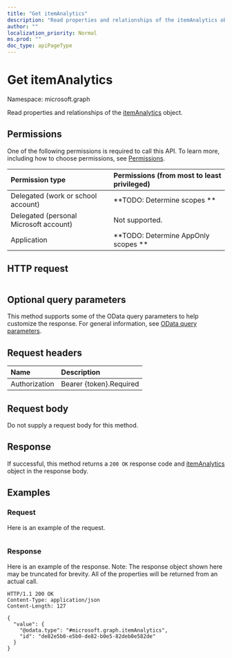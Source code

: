 ```yaml
---
title: "Get itemAnalytics"
description: "Read properties and relationships of the itemAnalytics object."
author: ""
localization_priority: Normal
ms.prod: ""
doc_type: apiPageType
---
```


# Get itemAnalytics

Namespace: microsoft.graph

Read properties and relationships of the [itemAnalytics](../resources/itemanalytics.md) object.

## Permissions
One of the following permissions is required to call this API. To learn more, including how to choose permissions, see [Permissions](/concepts/permissions-reference.md).

|Permission type|Permissions (from most to least privileged)|
|:---|:---|
|Delegated (work or school account)|**TODO: Determine scopes **|
|Delegated (personal Microsoft account)|Not supported.|
|Application|**TODO: Determine AppOnly scopes **|

## HTTP request
<!-- {
  "blockType": "ignored"
}
-->
``` http
```

## Optional query parameters
This method supports some of the OData query parameters to help customize the response. For general information, see [OData query parameters](/graph/query-parameters).

## Request headers
|Name|Description|
|:---|:---|
|Authorization|Bearer {token}.Required|

## Request body
Do not supply a request body for this method.

## Response
If successful, this method returns a `200 OK` response code and [itemAnalytics](../resources/itemanalytics.md) object in the response body.

## Examples

### Request
Here is an example of the request.
<!-- {
  "blockType": "request",
  "name": "get_itemanalytics"
}
-->
``` http

```

### Response
Here is an example of the response. Note: The response object shown here may be truncated for brevity. All of the properties will be returned from an actual call.
<!-- {
  "blockType": "response",
  "truncated": true,
  "@odata.type": "microsoft.graph.itemAnalytics"
}
-->
``` http
HTTP/1.1 200 OK
Content-Type: application/json
Content-Length: 127

{
  "value": {
    "@odata.type": "#microsoft.graph.itemAnalytics",
    "id": "de82e5b0-e5b0-de82-b0e5-82deb0e582de"
  }
}
```

